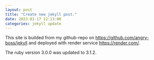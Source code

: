 ```yaml
---
layout: post
title: "Create new jekyll post."
date: 2023-01-17 12:13:00
categories: jekyll update
---
```

This site is builded from my github-repo on https://github.com/angry-boss/jekyll and deployed with render service https://render.com/. 

The ruby version 3.0.0 was updated to 3.1.2.